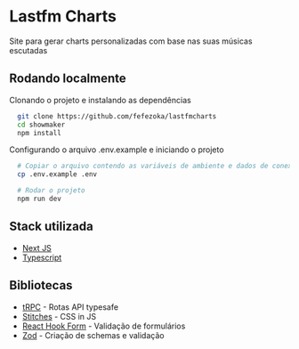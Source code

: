 # Lastfm Charts

Site para gerar charts personalizadas com base nas suas músicas escutadas

## Rodando localmente

Clonando o projeto e instalando as dependências

```bash
  git clone https://github.com/fefezoka/lastfmcharts
  cd showmaker
  npm install
```

Configurando o arquivo .env.example e iniciando o projeto

```bash
  # Copiar o arquivo contendo as variáveis de ambiente e dados de conexão
  cp .env.example .env

  # Rodar o projeto
  npm run dev
```

## Stack utilizada

- [Next JS](https://github.com/vercel/next.js/)
- [Typescript](https://github.com/microsoft/TypeScript)

## Bibliotecas

- [tRPC](https://github.com/trpc/trpc) - Rotas API typesafe
- [Stitches](https://github.com/stitchesjs/stitches) - CSS in JS
- [React Hook Form](https://github.com/react-hook-form) - Validação de formulários
- [Zod](https://github.com/colinhacks/zod) - Criação de schemas e validação
